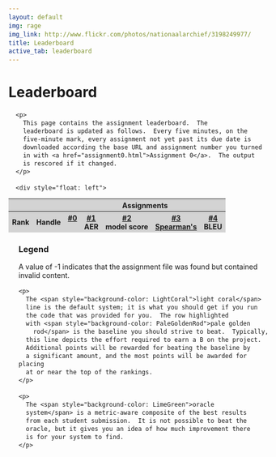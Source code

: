 ```yaml
---
layout: default
img: rage
img_link: http://www.flickr.com/photos/nationaalarchief/3198249977/
title: Leaderboard
active_tab: leaderboard
---
```


   <script src="http://code.jquery.com/jquery-1.7.1.min.js" type="text/javascript"></script>
   <script type="text/javascript" src="http://cs.jhu.edu/~jonny/upenn/mt/leaderboard.js"></script>
   <script type="text/javascript" src="http://cs.jhu.edu/~jonny/upenn/mt/leaderboard-old.js"></script>

<div class="site">
  <div class="content">
    <h1>Leaderboard</h1>
    <div id="course" style="width: 800px">

      <p>
        This page contains the assignment leaderboard.  The
        leaderboard is updated as follows.  Every five minutes, on the
        five-minute mark, every assignment not yet past its due date is
        downloaded according the base URL and assignment number you turned
        in with <a href="assignment0.html">Assignment 0</a>.  The output
        is rescored if it changed.
      </p>

      <div style="float: left">
<table>
  <thead style="background-color: lightgrey">
    <tr>
      <th colspan="3"></th>
      <th colspan="5" align="center">
        Assignments
      </th>
    </tr>
    <tr>
      <th colspan="2">
        Rank
      </th>
      <th>
        Handle
      </th>
      <th valign="top">
        <a href="assignment0.html">#0</a>
      </th>
      <th valign="top">
        <a href="hw1.html">#1</a><br/>
        <span class="small">AER</span>
      </th>
      <th valign="top">
        <a href="hw2.html">#2</a><br/>
        <span class="small">model score</span>
      </th>
      <th valign="top">
        <a href="hw3.html">#3</a><br/>
        <span class="small"><a href="http://en.wikipedia.org/wiki/Spearman's_rank_correlation_coefficient">Spearman's</a></span>
      </th>
      <th valign="top">
        <a href="hw4.html">#4</a><br/>
        <span class="small">BLEU</span>
      </th>
    </tr>
  </thead>
  <tbody>

<script type="text/javascript">
var assNo = 4;

var old_scoreranks = new Array();
for (i = 0; i < olddata.length; i++) {
  var prevscore = (i == 0) ? -1 : olddata[i-1][1+assNo];
  var score = olddata[i][1+assNo];
  if (score != prevscore)
    old_scoreranks[score] = i;
}

var scoreranks = new Array();
for (i=0; i<data.length; i++){
  var user = data[i][0];

  document.write('<tr id="' + user + '"');
  if (i%2==1){ document.write(' bgcolor="lightblue"'); }
  document.write('>');

  var prevscore = (i == 0) ? -1 : data[i-1][1+assNo];
  var score = data[i][1+assNo];
  if (score != prevscore) {
    scoreranks[score] = i;
    document.write('<td>' + (i+1) + '</td>');
  } else {
    document.write('<td></td>');
  }

  var rank = scoreranks[score];
  var oldrank = (score in old_scoreranks) ? old_scoreranks[score] : 100000;

  if (rank > oldrank)
    document.write('<td><img class="arrow" src="img/down.png" /></td>');
  else if (rank < oldrank)
    document.write('<td><img class="arrow" src="img/up.png" /></td>');
  else
    document.write('<td></td>');
  document.write('<td>' + data[i][0] + '</td>');
  document.write('<td align="right">' + data[i][1] + '</td>');
  document.write('<td align="right">' + data[i][2] + '</td>');
  document.write('<td align="right">' + data[i][3] + '</td>');
  document.write('<td align="right">' + data[i][4] + '</td>');
  document.write('<td align="right">' + data[i][5] + '</td>');
  document.write('</tr>');
}

$("#baseline").css({'background-color': 'PaleGoldenRod'});
$("#default").css({'background-color': 'LightCoral'});
$("#oracle").css({'background-color': 'LimeGreen'});
</script>
  </tbody>
</table>
  </div>

  <div style="position: relative; left: 20px; z-index: -1; margin-top: 10px">
    <h3>Legend</h3>
    <p>
      A value of -1 indicates that the assignment file was found but
      contained invalid content.
    </p>

    <p>
      The <span style="background-color: LightCoral">light coral</span>
      line is the default system; it is what you should get if you run
      the code that was provided for you.  The row highlighted
      with <span style="background-color: PaleGoldenRod">pale golden
        rod</span> is the baseline you should strive to beat.  Typically,
      this line depicts the effort required to earn a B on the project.
      Additional points will be rewarded for beating the baseline by 
      a significant amount, and the most points will be awarded for placing
      at or near the top of the rankings.
    </p>

    <p>
      The <span style="background-color: LimeGreen">oracle
      system</span> is a metric-aware composite of the best results
      from each student submission.  It is not possible to beat the
      oracle, but it gives you an idea of how much improvement there
      is for your system to find.
    </p>
  </div>
</div>


</div>
</div>

